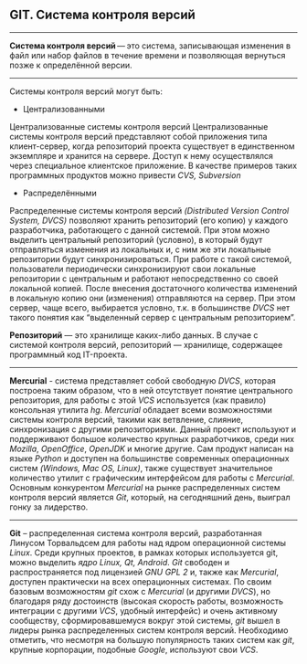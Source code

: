 ## GIT. Система контроля версий

---

**Система контроля версий** — это система, записывающая изменения в файл или набор файлов в течение времени и позволяющая вернуться позже к определённой версии.

---


Системы контроля версий могут быть:

   + Централизованными

Централизованные системы контроля версий
Централизованные системы контроля версий представляют собой приложения типа клиент-сервер, когда репозиторий проекта существует в единственном экземпляре и хранится на сервере. Доступ к нему осуществлялся через специальное клиентское приложение. В качестве примеров таких программных продуктов можно привести *CVS, Subversion*

   + Распределёнными

Распределенные системы контроля версий *(Distributed Version Control System, DVCS)* позволяют хранить репозиторий (его копию) у каждого разработчика, работающего с данной системой. При этом можно выделить центральный репозиторий (условно), в который будут отправляться изменения из локальных и, с ним же эти локальные репозитории будут синхронизироваться. При работе с такой системой, пользователи периодически синхронизируют свои локальные репозитории с центральным и работают непосредственно со своей локальной копией. После внесения достаточного количества изменений в локальную копию они (изменения) отправляются на сервер. При этом сервер, чаще всего, выбирается условно, т.к. в большинстве *DVCS* нет такого понятия как “выделенный сервер с центральным репозиторием”.


**Репозиторий** — это хранилище каких-либо данных. В случае с системой контроля версий, репозиторий — хранилище, содержащее программный код IT-проекта.	

---

**Mercurial** - система представляет собой свободную *DVCS*, которая построена таким образом, что в ней отсутствует понятие центрального репозитория, для работы с этой *VCS* используется (как правило) консольная утилита *hg*. *Mercurial* обладает всеми возможностями системы контроля версий, такими как ветвление, слияние, синхронизация с другими репозиториями. Данный проект используют и поддерживают большое количество крупных разработчиков, среди них *Mozilla*, *OpenOffice*, *OpenJDK* и многие другие. Сам продукт написан на языке *Python* и доступен на большинстве современных операционных систем *(Windows, Mac OS, Linux)*, также существует значительное количество утилит с графическим интерфейсом для работы с *Mercurial*. Основным конкурентом *Mercurial* на рынке распределенных систем контроля версий является *Git*, который, на сегодняшний день, выиграл гонку за лидерство.

---

**Git** – распределенная система контроля версий, разработанная Линусом Торвальдсем для работы над ядром операционной системы *Linux*. Среди крупных проектов, в рамках которых используется git, можно выделить *ядро Linux, Qt, Android*. *Git* свободен и распространяется под лицензией *GNU GPL 2* и, также как *Mercurial*, доступен практически на всех операционных системах. По своим базовым возможностям *git* схож с *Mercurial* (и другими *DVCS*), но благодаря ряду достоинств (высокая скорость работы, возможность интеграции с другими *VCS*, удобный интерфейс) и очень активному сообществу, сформировавшемуся вокруг этой системы, *git* вышел в лидеры рынка распределенных систем контроля версий. Необходимо отметить, что несмотря на большую популярность таких систем как *git*, крупные корпорации, подобные *Google*, используют свои *VCS*.

